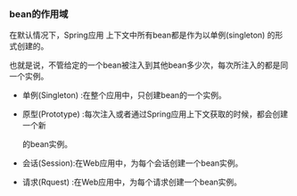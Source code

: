

### bean的作用域

在默认情况下，Spring应用 上下文中所有bean都是作为以单例\(singleton\) 的形式创建的。

也就是说，不管给定的一个bean被注入到其他bean多少次，每次所注入的都是同一个实例。



* 单例\(Singleton\) :在整个应用中，只创建bean的一个实例。

* 原型\(Prototype\) :每次注入或者通过Spring应用上下文获取的时候，都会创建一个新

  的bean实例。

* 会话\(Session\):在Web应用中，为每个会话创建一个bean实例。

* 请求\(Rquest\) :在Web应用中，为每个请求创建一个bean实例。





